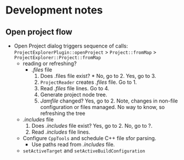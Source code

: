 # Development notes

## Open project flow

* Open Project dialog triggers sequence of calls:
  `ProjectExplorerPlugin::openProject` >
  `Project::fromMap` > 
  `ProjectExplorer::Project::fromMap`
  * reading or refreshing?
    * *.files* file
      1. Does .files file exist? * No, go to 2. Yes, go to 3.
      2. `ProjectReader` creates *.files* file. Go to 1.
      3. Read *.files* file lines. Go to 4.
      4. Generate project node tree.
      5. *Jamfile* changed? Yes, go to 2.
         Note, changes in non-file configuration or files managed. No way to know, so refreshing the tree
  * *.includes* file
    1. Does *.includes* file exist? Yes, go to 2. No, go to ?.
    2. Read *.includes* file lines.
  * Configure `CppTools` and schedule C++ file sfor parsing.
    * Use paths read from *.includes* file.
  * `setActiveTarget` and `setActiveBuildConfiguration`
